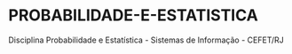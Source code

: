 # PROBABILIDADE-E-ESTATISTICA
 Disciplina Probabilidade e Estatística - Sistemas de Informação - CEFET/RJ
